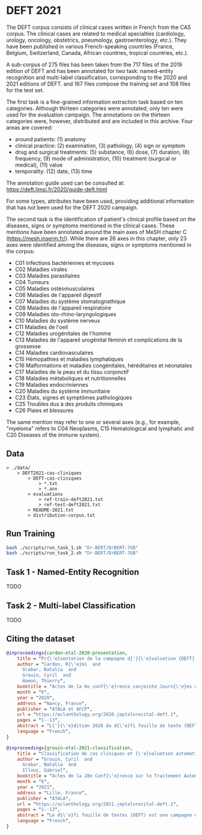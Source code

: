 # DEFT 2021

The DEFT corpus consists of clinical cases written in French from the CAS corpus. The clinical cases are related to medical specialties (cardiology, urology, oncology, obstetrics, pneumology, gastroenterology, etc.). They have been published in various French-speaking countries (France, Belgium, Switzerland, Canada, African countries, tropical countries, etc.).

A sub-corpus of 275 files has been taken from the 717 files of the 2019 edition of DEFT and has been annotated for two task: named-entity recognition and multi-label classification, corresponding to the 2020 and 2021 editions of DEFT. and 167 files compose the training set and 108 files for the test set. 


The first task is a fine-grained information extraction task based on ten categories. Although thirteen categories were annotated, only ten were used for the evaluation campaign. The annotations on the thirteen categories were, however, distributed and are included in this archive. 
Four areas are covered:
- around patients: (1) anatomy
- clinical practice: (2) examination, (3) pathology, (4) sign or symptom
- drug and surgical treatments: (5) substance, (6) dose, (7) duration, (8) frequency, (9) mode of administration, (10) treatment (surgical or medical), (11) value
- temporality: (12) date, (13) time

The annotation guide used can be consulted at: https://deft.limsi.fr/2020/guide-deft.html

For some types, attributes have been used, providing additional information that has not been used for the DEFT 2020 campaign.

The second task is the identification of patient's clinical profile based on the diseases, signs or symptoms mentioned in the clinical cases. These mentions have been annotated around the main axes of MeSH chapter C (https://mesh.inserm.fr/). While there are 26 axes in this chapter, only 23 axes were identified among the diseases, signs or symptoms mentioned in the corpus:
- C01 Infections bactériennes et mycoses
- C02 Maladies virales
- C03 Maladies parasitaires
- C04 Tumeurs
- C05 Maladies ostéomusculaires
- C06 Maladies de l'appareil digestif
- C07 Maladies du système stomatognathique
- C08 Maladies de l'appareil respiratoire
- C09 Maladies oto-rhino-laryngologiques
- C10 Maladies du système nerveux
- C11 Maladies de l'oeil
- C12 Maladies urogénitales de l'homme
- C13 Maladies de l'appareil urogénital féminin et complications de la grossesse
- C14 Maladies cardiovasculaires
- C15 Hémopathies et maladies lymphatiques
- C16 Malformations et maladies congénitales, héréditaires et néonatales
- C17 Maladies de la peau et du tissu conjonctif
- C18 Maladies métaboliques et nutritionnelles
- C19 Maladies endocriniennes
- C20 Maladies du système immunitaire
- C23 États, signes et symptômes pathologiques
- C25 Troubles dus à des produits chimiques
- C26 Plaies et blessures

The same mention may refer to one or several axes (e.g., for example, "myeloma" refers to C04 Neoplasms, C15 Hematological and lymphatic and C20 Diseases of the immune system).

## Data

```plain
> ./data/
    > DEFT2021-cas-cliniques
        > DEFT-cas-cliniques
            > *.txt
            > *.ann
        > evaluations
            > ref-train-deft2021.txt
            > ref-test-deft2021.txt
        > README-2021.txt
        > distribution-corpus.txt
```

## Run Training

```bash
bash ./scripts/run_task_1.sh "Dr-BERT/DrBERT-7GB"
bash ./scripts/run_task_2.sh "Dr-BERT/DrBERT-7GB"
```

## Task 1 - Named-Entity Recognition

TODO

## Task 2 - Multi-label Classification

TODO

## Citing the dataset

```bibtex
@inproceedings{cardon-etal-2020-presentation,
    title = "Pr{\'e}sentation de la campagne d{'}{\'e}valuation {DEFT} 2020 : similarit{\'e} textuelle en domaine ouvert et extraction d{'}information pr{\'e}cise dans des cas cliniques (Presentation of the {DEFT} 2020 Challenge : open domain textual similarity and precise information extraction from clinical cases )",
    author = "Cardon, R{\'e}mi  and
      Grabar, Natalia  and
      Grouin, Cyril  and
      Hamon, Thierry",
    booktitle = "Actes de la 6e conf{\'e}rence conjointe Journ{\'e}es d'{\'E}tudes sur la Parole (JEP, 33e {\'e}dition), Traitement Automatique des Langues Naturelles (TALN, 27e {\'e}dition), Rencontre des {\'E}tudiants Chercheurs en Informatique pour le Traitement Automatique des Langues (R{\'E}CITAL, 22e {\'e}dition). Atelier D{\'E}fi Fouille de Textes",
    month = "6",
    year = "2020",
    address = "Nancy, France",
    publisher = "ATALA et AFCP",
    url = "https://aclanthology.org/2020.jeptalnrecital-deft.1",
    pages = "1--13",
    abstract = "L{'}{\'e}dition 2020 du d{\'e}fi fouille de texte (DEFT) a propos{\'e} deux t{\^a}ches autour de la similarit{\'e} textuelle et une t{\^a}che d{'}extraction d{'}information. La premi{\`e}re t{\^a}che vise {\`a} identifier le degr{\'e} de similarit{\'e} entre paires de phrases sur une {\'e}chelle de 0 (le moins similaire) {\`a} 5 (le plus similaire). Les r{\'e}sultats varient de 0,65 {\`a} 0,82 d{'}EDRM. La deuxi{\`e}me t{\^a}che consiste {\`a} d{\'e}terminer la phrase la plus proche d{'}une phrase source parmi trois phrases cibles fournies, avec des r{\'e}sultats tr{\`e}s {\'e}lev{\'e}s, variant de 0,94 {\`a} 0,99 de pr{\'e}cision. Ces deux t{\^a}ches reposent sur un corpus du domaine g{\'e}n{\'e}ral et de sant{\'e}. La troisi{\`e}me t{\^a}che propose d{'}extraire dix cat{\'e}gories d{'}informations du domaine m{\'e}dical depuis le corpus de cas cliniques de DEFT 2019. Les r{\'e}sultats varient de 0,07 {\`a} 0,66 de F-mesure globale pour la sous-t{\^a}che des pathologies et signes ou sympt{\^o}mes, et de 0,14 {\`a} 0,76 pour la sous-t{\^a}che sur huit cat{\'e}gories m{\'e}dicales. Les m{\'e}thodes utilis{\'e}es reposent sur des CRF et des r{\'e}seaux de neurones.",
    language = "French",
}
```


```bibtex
@inproceedings{grouin-etal-2021-classification,
    title = "Classification de cas cliniques et {\'e}valuation automatique de r{\'e}ponses d{'}{\'e}tudiants : pr{\'e}sentation de la campagne {DEFT} 2021 (Clinical cases classification and automatic evaluation of student answers : Presentation of the {DEFT} 2021 Challenge)",
    author = "Grouin, Cyril  and
      Grabar, Natalia  and
      Illouz, Gabriel",
    booktitle = "Actes de la 28e Conf{\'e}rence sur le Traitement Automatique des Langues Naturelles. Atelier D{\'E}fi Fouille de Textes (DEFT)",
    month = "6",
    year = "2021",
    address = "Lille, France",
    publisher = "ATALA",
    url = "https://aclanthology.org/2021.jeptalnrecital-deft.1",
    pages = "1--13",
    abstract = "Le d{\'e}fi fouille de textes (DEFT) est une campagne d{'}{\'e}valuation annuelle francophone. Nous pr{\'e}sentons les corpus et baselines {\'e}labor{\'e}es pour trois t{\^a}ches : (i) identifier le profil clinique de patients d{\'e}crits dans des cas cliniques, (ii) {\'e}valuer automatiquement les r{\'e}ponses d{'}{\'e}tudiants sur des questionnaires en ligne (Moodle) {\`a} partir de la correction de l{'}enseignant, et (iii) poursuivre une {\'e}valuation de r{\'e}ponses d{'}{\'e}tudiants {\`a} partir de r{\'e}ponses d{\'e}j{\`a} {\'e}valu{\'e}es par l{'}enseignant. Les r{\'e}sultats varient de 0,394 {\`a} 0,814 de F-mesure sur la premi{\`e}re t{\^a}che (7 {\'e}quipes), de 0,448 {\`a} 0,682 de pr{\'e}cision sur la deuxi{\`e}me (3 {\'e}quipes), et de 0,133 {\`a} 0,510 de pr{\'e}cision sur la derni{\`e}re (3 {\'e}quipes).",
    language = "French",
}
```

